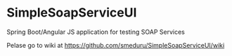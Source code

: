 # SimpleSoapServiceUI
Spring Boot/Angular JS application for testing SOAP Services

Pelase go to wiki at https://github.com/smeduru/SimpleSoapServiceUI/wiki
